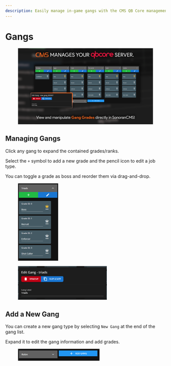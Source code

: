 ```yaml
---
description: Easily manage in-game gangs with the CMS QB Core management panel!
---
```


# Gangs

<figure><img src="../../../.gitbook/assets/qbcore_gangs.png" alt="" width="563"><figcaption></figcaption></figure>

## Managing Gangs

Click any gang to expand the contained grades/ranks.

Select the `+` symbol to add a new grade and the pencil icon to edit a job type.

You can toggle a grade as boss and reorder them via drag-and-drop.

<div align="left">

<figure><img src="../../../.gitbook/assets/image (6).png" alt="" width="126"><figcaption></figcaption></figure>

 

<figure><img src="../../../.gitbook/assets/image (10).png" alt="" width="279"><figcaption></figcaption></figure>

</div>

## Add a New Gang

You can create a new gang type by selecting `New Gang` at the end of the gang list.

Expand it to edit the gang information and add grades.

<figure><img src="../../../.gitbook/assets/image (7).png" alt="" width="256"><figcaption></figcaption></figure>
